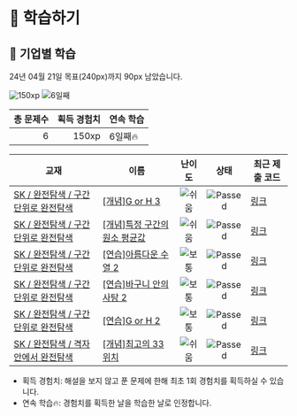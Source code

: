 # 📖 학습하기

## 🚀 기업별 학습
24년 04월 21일 목표(240px)까지 90px 남았습니다.

![150xp](https://img.shields.io/badge/EXP-150xp-%235cb85c.svg?for-the-badge)
![6일째](https://img.shields.io/badge/연속학습-6일째-%23E34F26.svg?for-the-badge)

|총 문제수|획득 경험치|연속 학습|
|---:|---:|---|
6|150xp|6일째🔥|

|교재|이름|난이도|상태|최근 제출 코드|
|---|---|:---:|:---:|---|
|[SK / 완전탐색 / 구간 단위로 완전탐색](https://www.codetree.ai/missions?missionId=18)|[[개념]G or H 3](https://www.codetree.ai/missions/18/problems/G-or-H-3)|![쉬움][easy]|![Passed][passed]|[링크](https://github.com/engineerjkk/codetree-TILs/blob/main/240421/G%20or%20H%203/G-or-H-3.py)|
|[SK / 완전탐색 / 구간 단위로 완전탐색](https://www.codetree.ai/missions?missionId=18)|[[개념]특정 구간의 원소 평균값](https://www.codetree.ai/missions/18/problems/elemental-mean-value-for-a-particular-interval)|![쉬움][easy]|![Passed][passed]|[링크](https://github.com/engineerjkk/codetree-TILs/blob/main/240421/%ED%8A%B9%EC%A0%95%20%EA%B5%AC%EA%B0%84%EC%9D%98%20%EC%9B%90%EC%86%8C%20%ED%8F%89%EA%B7%A0%EA%B0%92/elemental-mean-value-for-a-particular-interval.py)|
|[SK / 완전탐색 / 구간 단위로 완전탐색](https://www.codetree.ai/missions?missionId=18)|[[연습]아름다운 수열 2](https://www.codetree.ai/missions/18/problems/beautiful-sequence-2)|![보통][medium]|![Passed][passed]|[링크](https://github.com/engineerjkk/codetree-TILs/blob/main/240421/%EC%95%84%EB%A6%84%EB%8B%A4%EC%9A%B4%20%EC%88%98%EC%97%B4%202/beautiful-sequence-2.py)|
|[SK / 완전탐색 / 구간 단위로 완전탐색](https://www.codetree.ai/missions?missionId=18)|[[연습]바구니 안의 사탕 2](https://www.codetree.ai/missions/18/problems/candy-in-the-basket-2)|![보통][medium]|![Passed][passed]|[링크](https://github.com/engineerjkk/codetree-TILs/blob/main/240421/%EB%B0%94%EA%B5%AC%EB%8B%88%20%EC%95%88%EC%9D%98%20%EC%82%AC%ED%83%95%202/candy-in-the-basket-2.py)|
|[SK / 완전탐색 / 구간 단위로 완전탐색](https://www.codetree.ai/missions?missionId=18)|[[연습]G or H 2](https://www.codetree.ai/missions/18/problems/G-or-H-2)|![보통][medium]|![Passed][passed]|[링크](https://github.com/engineerjkk/codetree-TILs/blob/main/240421/G%20or%20H%202/G-or-H-2.py)|
|[SK / 완전탐색 / 격자 안에서 완전탐색](https://www.codetree.ai/missions?missionId=18)|[[개념]최고의 33위치](https://www.codetree.ai/missions/18/problems/best-place-of-33)|![쉬움][easy]|![Passed][passed]|[링크](https://github.com/engineerjkk/codetree-TILs/blob/main/240421/%EC%B5%9C%EA%B3%A0%EC%9D%98%2033%EC%9C%84%EC%B9%98/best-place-of-33.py)|


* 획득 경험치: 해설을 보지 않고 푼 문제에 한해 최초 1회 경험치를 획득하실 수 있습니다.
* 연속 학습🔥: 경험치를 획득한 날을 학습한 날로 인정합니다.










[b5]: https://img.shields.io/badge/Bronze_5-%235D3E31.svg
[b4]: https://img.shields.io/badge/Bronze_4-%235D3E31.svg
[b3]: https://img.shields.io/badge/Bronze_3-%235D3E31.svg
[b2]: https://img.shields.io/badge/Bronze_2-%235D3E31.svg
[b1]: https://img.shields.io/badge/Bronze_1-%235D3E31.svg
[s5]: https://img.shields.io/badge/Silver_5-%23394960.svg
[s4]: https://img.shields.io/badge/Silver_4-%23394960.svg
[s3]: https://img.shields.io/badge/Silver_3-%23394960.svg
[s2]: https://img.shields.io/badge/Silver_2-%23394960.svg
[s1]: https://img.shields.io/badge/Silver_1-%23394960.svg
[g5]: https://img.shields.io/badge/Gold_5-%23FFC433.svg
[g4]: https://img.shields.io/badge/Gold_4-%23FFC433.svg
[g3]: https://img.shields.io/badge/Gold_3-%23FFC433.svg
[g2]: https://img.shields.io/badge/Gold_2-%23FFC433.svg
[g1]: https://img.shields.io/badge/Gold_1-%23FFC433.svg
[p5]: https://img.shields.io/badge/Platinum_5-%2376DDD8.svg
[p4]: https://img.shields.io/badge/Platinum_4-%2376DDD8.svg
[p3]: https://img.shields.io/badge/Platinum_3-%2376DDD8.svg
[p2]: https://img.shields.io/badge/Platinum_2-%2376DDD8.svg
[p1]: https://img.shields.io/badge/Platinum_1-%2376DDD8.svg
[passed]: https://img.shields.io/badge/Passed-%23009D27.svg
[failed]: https://img.shields.io/badge/Failed-%23D24D57.svg
[easy]: https://img.shields.io/badge/쉬움-%235cb85c.svg?for-the-badge
[medium]: https://img.shields.io/badge/보통-%23FFC433.svg?for-the-badge
[hard]: https://img.shields.io/badge/어려움-%23D24D57.svg?for-the-badge